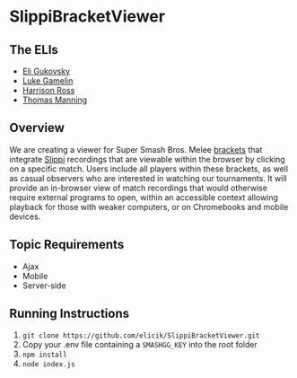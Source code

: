# SlippiBracketViewer

## The ELIs
* [Eli Gukovsky](team/ELI_GUKOVSKY.md)
* [Luke Gamelin](team/LUKE_GAMELIN.md)
* [Harrison Ross](team/HARRISON_ROSS.md)
* [Thomas Manning](team/THOMAS_MANNING.md)

## Overview
We are creating a viewer for Super Smash Bros. Melee [brackets](http://www.smash.gg) that integrate [Slippi](http://www.slippi.gg) recordings that are viewable within the browser by clicking on a specific match. Users include all players within these brackets, as well as casual observers who are interested in watching our tournaments. It will provide an in-browser view of match recordings that would otherwise require external programs to open, within an accessible context allowing playback for those with weaker computers, or on Chromebooks and mobile devices.

## Topic Requirements
* Ajax
* Mobile
* Server-side

## Running Instructions
1. `git clone https://github.com/elicik/SlippiBracketViewer.git`
2. Copy your .env file containing a `SMASHGG_KEY` into the root folder
3. `npm install`
4. `node index.js`